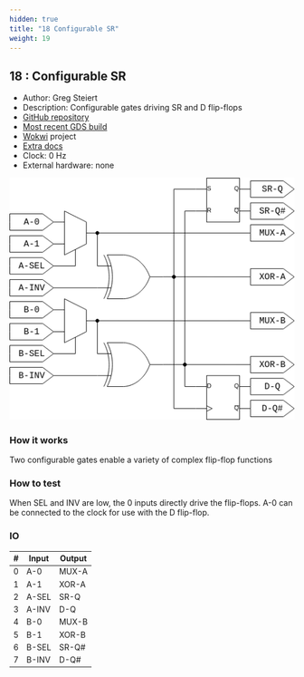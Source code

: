 ```yaml
---
hidden: true
title: "18 Configurable SR"
weight: 19
---
```


## 18 : Configurable SR

* Author: Greg Steiert
* Description: Configurable gates driving SR and D flip-flops
* [GitHub repository](https://github.com/steieio/tt02-submission-universal-sr)
* [Most recent GDS build](https://github.com/steieio/tt02-submission-universal-sr/actions/runs/3551163505)
* [Wokwi](https://wokwi.com/projects/346916357828248146) project
* [Extra docs](https://github.com/steieio/tt02-submission-universal-sr/blob/main/README.md)
* Clock: 0 Hz
* External hardware: none

![picture](images/configurable-sr.png)

### How it works

Two configurable gates enable a variety of complex flip-flop functions

### How to test

When SEL and INV are low, the 0 inputs directly drive the flip-flops.  A-0 can be connected to the clock for use with the D flip-flop.

### IO

| # | Input        | Output       |
|---|--------------|--------------|
| 0 | A-0  | MUX-A |
| 1 | A-1  | XOR-A |
| 2 | A-SEL  | SR-Q |
| 3 | A-INV  | D-Q |
| 4 | B-0  | MUX-B |
| 5 | B-1  | XOR-B |
| 6 | B-SEL  | SR-Q# |
| 7 | B-INV  | D-Q# |
